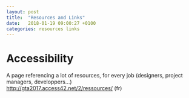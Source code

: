 ```yaml
---
layout: post
title:  "Resources and Links"
date:   2018-01-19 09:00:27 +0100
categories: resources links
---
```


# Accessibility
A page referencing a lot of resources, for every job (designers, project managers, developpers...)  
http://gta2017.access42.net/2/ressources/ (fr)